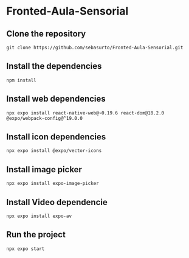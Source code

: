 # Fronted-Aula-Sensorial

## Clone the repository
```
git clone https://github.com/sebasurto/Fronted-Aula-Sensorial.git
```

## Install the dependencies
```
npm install
```

## Install web dependencies
```
npx expo install react-native-web@~0.19.6 react-dom@18.2.0 @expo/webpack-config@^19.0.0
```

## Install icon dependencies

```
npx expo install @expo/vector-icons
```

## Install image picker

```
npx expo install expo-image-picker
```

## Install Video dependencie

```
npx expo install expo-av
```

## Run the project
```
npx expo start
```
